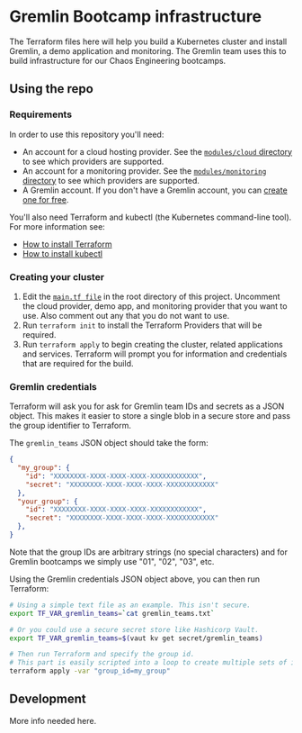 # Gremlin Bootcamp infrastructure

The Terraform files here will help you build a Kubernetes cluster and install Gremlin, a demo application and monitoring. The Gremlin team uses this to build infrastructure for our Chaos Engineering bootcamps.

## Using the repo

### Requirements

In order to use this repository you'll need:

* An account for a cloud hosting provider. See the [`modules/cloud` directory](https://github.com/gremlin/bootcamp-infrastructure/tree/main/modules/cloud) to see which providers are supported.
* An account for a monitoring provider. See the [`modules/monitoring` directory](https://github.com/gremlin/bootcamp-infrastructure/tree/main/modules/monitoring) to see which providers are supported.
* A Gremlin account. If you don't have a Gremlin account, you can [create one for free](https://gremlin.com/free).

You'll also need Terraform and kubectl (the Kubernetes command-line tool). For more information see:

* [How to install Terraform](https://learn.hashicorp.com/tutorials/terraform/install-cli)
* [How to install kubectl](https://kubernetes.io/docs/tasks/tools/)

### Creating your cluster

1. Edit the [`main.tf file`](https://github.com/gremlin/bootcamp-infrastructure/blob/main/main.tf) in the root directory of this project. Uncomment the cloud provider, demo app, and monitoring provider that you want to use. Also comment out any that you do not want to use.
1. Run `terraform init` to install the Terraform Providers that will be required.
1. Run `terraform apply` to begin creating the cluster, related applications and services. Terraform will prompt you for information and credentials that are required for the build.

### Gremlin credentials

Terraform will ask you for ask for Gremlin team IDs and secrets as a JSON object. This makes it easier to store a single blob in a secure store and pass the group identifier to Terraform.

The `gremlin_teams` JSON object should take the form:

```json
{
  "my_group": {
    "id": "XXXXXXXX-XXXX-XXXX-XXXX-XXXXXXXXXXXX",
    "secret": "XXXXXXXX-XXXX-XXXX-XXXX-XXXXXXXXXXXX"
  },
  "your_group": {
    "id": "XXXXXXXX-XXXX-XXXX-XXXX-XXXXXXXXXXXX",
    "secret": "XXXXXXXX-XXXX-XXXX-XXXX-XXXXXXXXXXXX"
  },
}
```

Note that the group IDs are arbitrary strings (no special characters) and for Gremlin bootcamps we simply use "01", "02", "03", etc.

Using the Gremlin credentials JSON object above, you can then run Terraform:

```sh
# Using a simple text file as an example. This isn't secure.
export TF_VAR_gremlin_teams=`cat gremlin_teams.txt`

# Or you could use a secure secret store like Hashicorp Vault.
export TF_VAR_gremlin_teams=$(vaut kv get secret/gremlin_teams)

# Then run Terraform and specify the group id.
# This part is easily scripted into a loop to create multiple sets of infrastructure.
terraform apply -var "group_id=my_group"
```


## Development

More info needed here.
